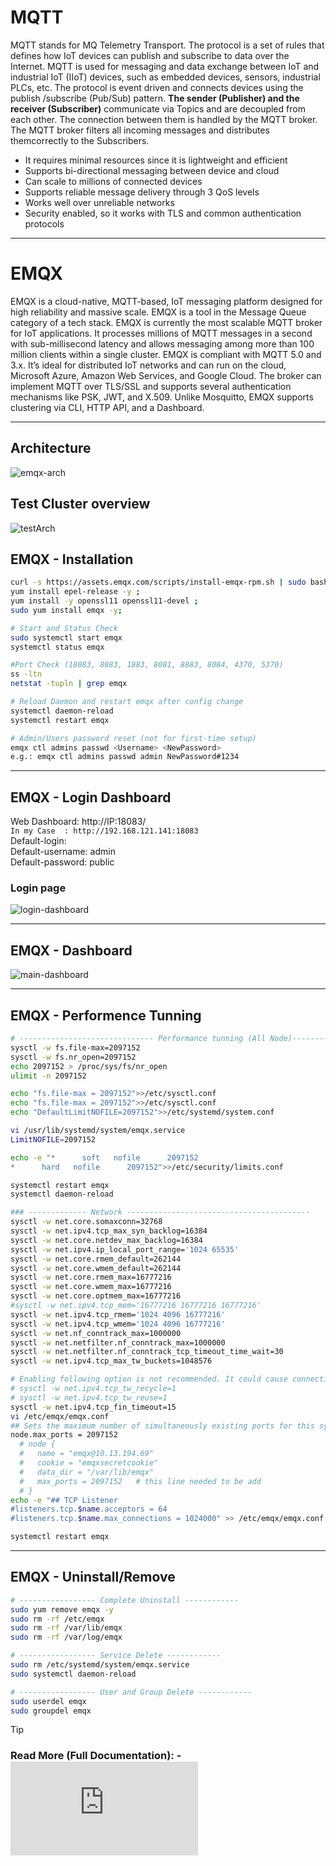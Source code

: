 # MQTT
MQTT stands for MQ Telemetry Transport. The protocol is a set of rules that defines how IoT devices can publish and subscribe to data over the Internet. MQTT is used for messaging and data exchange between IoT and industrial IoT (IIoT) devices, such as embedded devices, sensors, industrial PLCs, etc. The protocol is event driven and connects devices using the publish /subscribe (Pub/Sub) pattern. **The sender (Publisher) and the receiver (Subscriber)** communicate via Topics and are decoupled from each other. The connection between them is handled by the MQTT broker. The MQTT broker filters all incoming messages and distributes themcorrectly to the Subscribers. 

- It requires minimal resources since it is lightweight and efficient <br>
- Supports bi-directional messaging between device and cloud <br>
- Can scale to millions of connected devices <br>
- Supports reliable message delivery through 3 QoS levels <br>
- Works well over unreliable networks <br>
- Security enabled, so it works with TLS and common authentication protocols <br>
***
# EMQX
EMQX is a cloud-native, MQTT-based, IoT messaging platform designed for high reliability and massive scale. EMQX is a tool in the Message Queue category of a tech stack. 
EMQX is currently the most scalable MQTT broker for IoT applications. It processes millions of MQTT messages in a second with sub-millisecond latency and allows messaging among more than 100 million clients within a single cluster. EMQX is compliant with MQTT 5.0 and 3.x. It’s ideal for distributed IoT networks and can run on the cloud, Microsoft Azure, Amazon Web Services, and Google Cloud. The broker can implement MQTT over TLS/SSL and supports several authentication mechanisms like PSK, JWT, and X.509. Unlike Mosquitto, EMQX supports clustering via CLI, HTTP API, and a Dashboard.

***
## Architecture
![emqx-arch](https://github.com/UnstopableSafar08/emqx/blob/main/Assets/architecture_image.f5sZc1A2.png)

## Test Cluster overview
![testArch](https://github.com/UnstopableSafar08/emqx/blob/main/Assets/local-cluster-overview.png)

## EMQX - Installation
```sh 
curl -s https://assets.emqx.com/scripts/install-emqx-rpm.sh | sudo bash
yum install epel-release -y ;
yum install -y openssl11 openssl11-devel ;
sudo yum install emqx -y;

# Start and Status Check
sudo systemctl start emqx
systemctl status emqx

#Port Check (18083, 8083, 1883, 8081, 8883, 8084, 4370, 5370)
ss -ltn 
netstat -tupln | grep emqx

# Reload Daemon and restart emqx after config change
systemctl daemon-reload
systemctl restart emqx

# Admin/Users password reset (not for first-time setup)
emqx ctl admins passwd <Username> <NewPassword>
e.g.: emqx ctl admins passwd admin NewPassword#1234
```
***
## EMQX - Login Dashboard
Web Dashboard: http://IP:18083/ <br>
`In my Case  : http://192.168.121.141:18083` <br>
Default-login: <br>
    Default-username: admin <br>
    Default-password: public <br>
### Login page
![login-dashboard](https://github.com/UnstopableSafar08/emqx/blob/main/Assets/1-login.png)
***
## EMQX - Dashboard
![main-dashboard](https://github.com/UnstopableSafar08/emqx/blob/main/Assets/3-dashboard.png)
***
## EMQX - Performence Tunning
```sh
# ------------------------------ Performance tunning (All Node)---------------------------
sysctl -w fs.file-max=2097152
sysctl -w fs.nr_open=2097152
echo 2097152 > /proc/sys/fs/nr_open
ulimit -n 2097152

echo "fs.file-max = 2097152">>/etc/sysctl.conf
echo "fs.file-max = 2097152">>/etc/sysctl.conf
echo "DefaultLimitNOFILE=2097152">>/etc/systemd/system.conf

vi /usr/lib/systemd/system/emqx.service
LimitNOFILE=2097152

echo -e "*      soft   nofile      2097152
*      hard   nofile      2097152">>/etc/security/limits.conf

systemctl restart emqx
systemctl daemon-reload

### ------------- Network -----------------------------------------
sysctl -w net.core.somaxconn=32768
sysctl -w net.ipv4.tcp_max_syn_backlog=16384
sysctl -w net.core.netdev_max_backlog=16384
sysctl -w net.ipv4.ip_local_port_range='1024 65535'
sysctl -w net.core.rmem_default=262144
sysctl -w net.core.wmem_default=262144
sysctl -w net.core.rmem_max=16777216
sysctl -w net.core.wmem_max=16777216
sysctl -w net.core.optmem_max=16777216
#sysctl -w net.ipv4.tcp_mem='16777216 16777216 16777216'
sysctl -w net.ipv4.tcp_rmem='1024 4096 16777216'
sysctl -w net.ipv4.tcp_wmem='1024 4096 16777216'
sysctl -w net.nf_conntrack_max=1000000
sysctl -w net.netfilter.nf_conntrack_max=1000000
sysctl -w net.netfilter.nf_conntrack_tcp_timeout_time_wait=30
sysctl -w net.ipv4.tcp_max_tw_buckets=1048576

# Enabling following option is not recommended. It could cause connection reset under NAT
# sysctl -w net.ipv4.tcp_tw_recycle=1
# sysctl -w net.ipv4.tcp_tw_reuse=1
sysctl -w net.ipv4.tcp_fin_timeout=15
vi /etc/emqx/emqx.conf
## Sets the maximum number of simultaneously existing ports for this system
node.max_ports = 2097152
  # node {
  #   name = "emqx@10.13.194.69"
  #   cookie = "emqxsecretcookie"
  #   data_dir = "/var/lib/emqx"
  #   max_ports = 2097152   # this line needed to be add
  # }
echo -e "## TCP Listener
#listeners.tcp.$name.acceptors = 64
#listeners.tcp.$name.max_connections = 1024000" >> /etc/emqx/emqx.conf

systemctl restart emqx
```
***
## EMQX - Uninstall/Remove
```sh
# ----------------- Complete Uninstall ------------
sudo yum remove emqx -y
sudo rm -rf /etc/emqx 
sudo rm -rf /var/lib/emqx 
sudo rm -rf /var/log/emqx

# ----------------- Service Delete ------------
sudo rm /etc/systemd/system/emqx.service
sudo systemctl daemon-reload

# ----------------- User and Group Delete ------------
sudo userdel emqx
sudo groupdel emqx
```



> [!TIP]
>### Read More (Full Documentation): - ![Complete-EMQX-Documentation](https://github.com/UnstopableSafar08/emqx/blob/main/EMQX-by-sagarMalla.pdf) 


